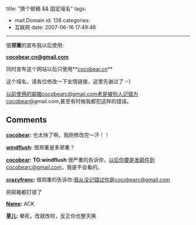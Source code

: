 title: "换个邮箱 && 固定域名"
tags:
  - mail.Domain
id: 138
categories:
  - 互联网
date: 2007-06-16 17:49:46
---

很**郑重**的宣布我以后使用:

**cocobear.cn@gmail.com**

同时宣布这个网站以后只使用**[cocobear.cn](http://cocobear.github.io)**

这个域名，请各位修改一下友情链接，这里先谢过了 :-)

以前使用的邮箱cocobearc@gmail.com老是被别人记错为cocobear@gmail.com,甚至有时候我都犯这样的错误。
## Comments

**[cocobear](#356 "2007-06-17 23:48:41"):** 也太快了啊，我刚修改完～汗！！

**[windflush](#351 "2007-06-16 19:37:24"):** 很郑重是多郑重？

**[cocobear](#352 "2007-06-16 23:13:35"):** **TO:windflush** 很严重的告诉你，以后你要是发邮件到cocobearc@gmail.com，我是不会看的。

**[crazyfranc](#353 "2007-06-17 14:22:04"):** 很郑重的告诉你:我从没记错过你是cocobearc@gmail.com

把邮箱都打错了

**[Name](#355 "2007-06-17 23:40:20"):** ACK

**[草儿](#361 "2007-06-18 21:19:08"):** 晕死，改就改呗，反正你也整天换

